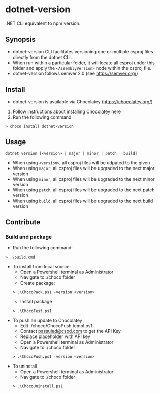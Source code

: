 # dotnet-version
.NET CLI equivalent to npm version.

## Synopsis
- dotnet-version CLI facilitates versioning one or multiple csproj files directly from the dotnet CLI.
- When run within a particular folder, it will locate all csproj under this folder and apply the `<AssemblyVersion>` node within the csproj file.
- dotnet-version follows semver 2.0 (see https://semver.org/)

## Install
- dotnet-version is available via Chocolatey (https://chocolatey.org/)
1. Follow instructions about installing Chocolatey [here](https://chocolatey.org/install)
2. Run the following command
```
> choco install dotnet-version
```

## Usage
```
dotnet version [<version> | major | minor | patch | build]
```
- When using `<version>`, all csproj files will be udpated to the given <version>
- When using `major`, all csproj files will be upgraded to the next major version
- When using `minor`, all csproj files will be upgraded to the next minor version
- When using `patch`, all csproj files will be upgraded to the next patch version
- When using `build`, all csproj files will be upgraded to the next build version

## Contribute
### Build and package
- Run the following command:
```
> .\build.cmd
```
- To install from local source:
  - Open a Powershell terminal as Administrator
  - Navigate to ./choco folder
  - Create package:
  ```
  > .\ChocoPack.ps1 -version <version>
  ```
  - Install package
  ```
  > .\ChocoTest.ps1
  ```
- To push an update to Chocolatey
  - Edit ./choco/ChocoPush.templ.ps1
  - Contact passuied@csod.com to get the API Key
  - Replace placeholder with API key
  - Open a Powershell terminal as Administrator
  - Navigate to ./choco folder
  ```
  > .\ChocoPush.ps1 -version <version>
  ```
- To uninstall
  - Open a Powershell terminal as Administrator
  - Navigate to ./choco folder
  ```
  > .\ChocoUninstall.ps1
  ```
  
